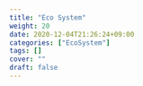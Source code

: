 ```yaml
---
title: "Eco System"
weight: 20
date: 2020-12-04T21:26:24+09:00
categories: ["EcoSystem"]
tags: []
cover: ""
draft: false
---
```

